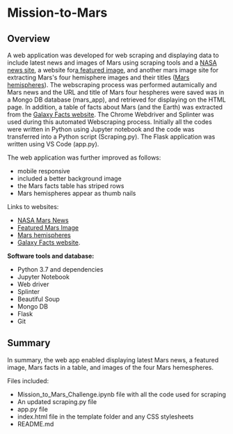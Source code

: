# Mission-to-Mars

## Overview

A web application was developed for web scraping and displaying data to include latest news and images of Mars using scraping tools and a [NASA news site](https:/redplanetscience.com), a website for[a featured image](https://spaceimages-mars.com), and another mars image site for extracting Mars's four hemisphere images and their titles ([Mars hemispheres](https://marshemispheres.com)). The webscraping process was performed autamically and Mars news and the URL and title of Mars four hespheres were saved was in a Mongo DB database (mars_app), and retrieved for displaying on the HTML page. In addition, a table of facts about Mars (and the Earth) was extracted from the [Galaxy Facts website](https://galaxyfacts-mars.com). The Chrome Webdriver and Splinter was used during this automated Webscraping process. Initially all the codes were written in Python using Jupyter notebook and the code was transferred into a Python script (Scraping.py). The Flask application was written using VS Code (app.py).

The web application was further improved as follows:
  - mobile responsive
  - included a better background image
  - the Mars facts table has striped rows
  - Mars hemispheres appear as thumb nails

Links to websites:
- [NASA Mars News](https:/redplanetscience.com) 
- [Featured Mars Image](https://spaceimages-mars.com)
- [Mars hemispheres](https://marshemispheres.com)
- [Galaxy Facts website](https://galaxyfacts-mars.com).

**Software tools and database:**
- Python 3.7 and dependencies
- Jupyter Notebook
- Web driver
- Splinter
- Beautiful Soup
- Mongo DB
- Flask
- Git

## Summary 
In summary, the web app enabled displaying latest Mars news, a featured image, Mars facts in a table, and images of the four Mars hemespheres. 

Files included: 
- Mission_to_Mars_Challenge.ipynb file with all the code used for scraping
- An updated scraping.py file
- app.py file
- index.html file in the template folder and any CSS stylesheets
- README.md
